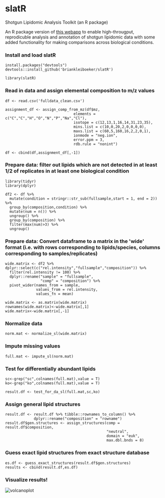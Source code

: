 # slatR
Shotgun Lipidomic Analysis Toolkit (an R package)

An R package version of [this webapp](https://github.com/briankleiboeker/SLAT) to enable high-througput, reprodicuble analysis and annotation of shotgun lipidomic data with some added functionality for making comparisons across biological conditions.  

### Install and load slatR
```{r}
install.packages("devtools")
devtools::install_github('briankleiboeker/slatR')

library(slatR)
```
### Read in data and assign elemental composition to m/z values
```
df <- read.csv('fulldata_clean.csv')

assignment_df <- assign_comp_from_mz(df$mz,
                               elements = c("C","C","H","O","N","P","Na","Cl"),
                               isotope = c(12,13,1,16,14,31,23,35),
                               mins.list = c(10,0,20,2,0,0,0,0),
                               maxs.list = c(60,5,160,16,2,2,0,1),
                               ionmode = "neg.ion",
                               error.ppm = 3,
                               rdb.rule = "nonint")
                               
df <- cbind(df,assignment_df[,-1])
```

### Prepare data: filter out lipids which are not detected in at least 1/2 of replicates in at least one biological condition
```{r}
library(tidyr)
library(dplyr)

df2 <- df %>% 
  mutate(condition = stringr::str_sub(fullsample,start = 1, end = 2)) %>% 
  group_by(composition,condition) %>% 
  mutate(num = n()) %>% 
  ungroup() %>% 
  group_by(composition) %>% 
  filter(max(num)>3) %>% 
  ungroup()
```
### Prepare data: Convert dataframe to a matrix in the 'wide' format (i.e. with rows corresponding to lipids/species, columns corresponding to samples/replicates)
```{r}
wide.matrix <- df2 %>% dplyr::select(c("rel.intensity","fullsample","composition")) %>% 
  filter(rel.intensity != 100) %>% 
  dplyr::rename("sample" = "fullsample",
                "comp" = "composition") %>% 
  pivot_wider(names_from = sample,
              values_from = rel.intensity,
              values_fn = mean)

wide.matrix <- as.matrix(wide.matrix)
rownames(wide.matrix)<-wide.matrix[,1]
wide.matrix<-wide.matrix[,-1]
```
### Normalize data 
```{r}
norm.mat <- normalize_sl(wide.matrix)
```
### Impute missing values 
```{r}
full.mat <- impute_sl(norm.mat)
```
### Test for differentially abundant lipids
```{r}
sc<-grep("sc",colnames(full.mat),value = T)
ko<-grep("ko",colnames(full.mat),value = T)

result.df <- test_for_da_sl(full.mat,sc,ko)
```
### Assign general lipid structures
```{r}
result.df <- result.df %>% tibble::rownames_to_column() %>%
             dplyr::rename("composition" = "rowname")
result.df$gen.structures <- assign_structures(comp = result.df$composition,
                                              "neutral",
                                              domain = "euk",
                                              max.dbl.bnds = 8)
```
### Guess exact lipid structures from exact structure database
```{r}
es.df <- guess_exact_structures(result.df$gen.structures)
results <- cbind(result.df,es.df)
```
### Visualize results!
![volcanoplot](https://github.com/briankleiboeker/slatR/assets/59810795/725b6df6-081d-459e-8387-173c7307690f)
